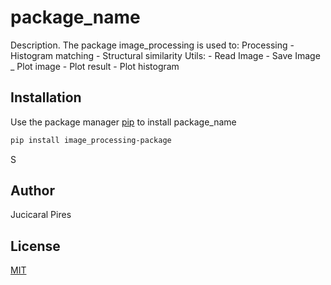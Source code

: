 # package_name

Description. 
The package image_processing is used to:
Processing
	- Histogram matching
	- Structural similarity
Utils:
	- Read Image
	- Save Image
	_ Plot image
	- Plot result
	- Plot histogram

## Installation

Use the package manager [pip](https://pip.pypa.io/en/stable/) to install package_name

```bash
pip install image_processing-package
```
S

## Author
Jucicaral Pires
## License
[MIT](https://choosealicense.com/licenses/mit/)